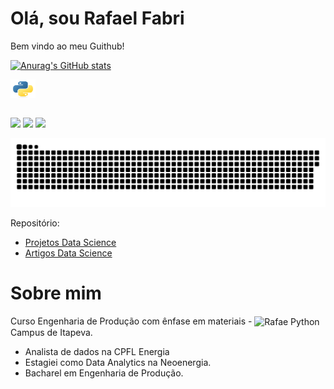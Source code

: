 # Olá, sou Rafael Fabri
 Bem vindo ao meu Guithub!

[![Anurag's GitHub stats](https://github-readme-stats.vercel.app/api?username=rafaelfabri&theme=radical)](https://github.com/rafaelfabri/github-readme-stats)  

<img align="center" alt="Rafael Python" height="30" width="40" src="https://raw.githubusercontent.com/devicons/devicon/master/icons/python/python-original.svg"> 


<div style="display: inline_block"><br>
  
 <a href="https://www.linkedin.com/in/rafael-fabri-chimidt/" target="_blank"><img src="https://img.shields.io/badge/-LinkedIn-%230077B5?style=for-the-badge&logo=linkedin&logoColor=white" target="_blank"></a> 
<a href="https://rafael-fabri-chimidt.medium.com/" target="_blank"><img src="https://img.shields.io/badge/Medium-12100E?style=for-the-badge&logo=medium&logoColor=white" target="_blank"></a> 
 <a href="https://www.instagram.com/rafafabric/?hl=pt-br" target="_blank"><img src="https://img.shields.io/badge/-Instagram-%23E4405F?style=for-the-badge&logo=instagram&logoColor=white" target="_blank"></a>
</div>
  
![Snake animation](https://github.com/rafaelfabri/rafaelfabri/blob/output/github-contribution-grid-snake.svg)

Repositório:
 - [Projetos Data Science](https://github.com/rafaelfabri/Data-Science)
 - [Artigos Data Science](https://github.com/rafaelfabri/Artigos-Data-Science)

# Sobre mim
Curso Engenharia de Produção com ênfase em materiais - <img align="center" alt="Rafae Python" height="50" width="60" src="https://upload.wikimedia.org/wikipedia/commons/0/0a/Logo_Unesp.svg"> Campus de Itapeva.

* Analista de dados na CPFL Energia
* Estagiei como Data Analytics na Neoenergia.
* Bacharel em Engenharia de Produção.

